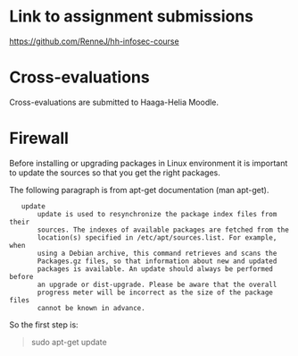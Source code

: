 # Link to assignment submissions

https://github.com/RenneJ/hh-infosec-course

# Cross-evaluations

Cross-evaluations are submitted to Haaga-Helia Moodle.

# Firewall

Before installing or upgrading packages in Linux environment it is important to update the sources so that you get the right packages.

The following paragraph is from apt-get documentation (man apt-get).

       update
           update is used to resynchronize the package index files from their
           sources. The indexes of available packages are fetched from the
           location(s) specified in /etc/apt/sources.list. For example, when
           using a Debian archive, this command retrieves and scans the
           Packages.gz files, so that information about new and updated
           packages is available. An update should always be performed before
           an upgrade or dist-upgrade. Please be aware that the overall
           progress meter will be incorrect as the size of the package files
           cannot be known in advance.

So the first step is:

> sudo apt-get update
